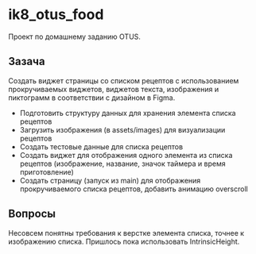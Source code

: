 # ik8_otus_food
Проект по домашнему заданию OTUS.

## Зазача
Создать виджет страницы со списком рецептов с использованием прокручиваемых виджетов, виджетов текста, изображения и пиктограмм в соответствии с дизайном в Figma.
 - Подготовить структуру данных для хранения элемента списка рецептов
 - Загрузить изображения (в assets/images) для визуализации рецептов
 - Создать тестовые данные для списка рецептов
 - Создать виджет для отображения одного элемента из списка рецептов (изображение, название, значок таймера и время приготовление)
 - Создать страницу (запуск из main) для отображения прокручиваемого списка рецептов, добавить анимацию overscroll

## Вопросы
Несовсем понятны требования к верстке элемента списка, точнее к изображению списка. Пришлось пока использовать IntrinsicHeight.
